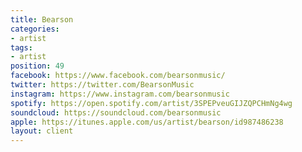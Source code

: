 ```yaml
---
title: Bearson
categories:
- artist
tags:
- artist
position: 49
facebook: https://www.facebook.com/bearsonmusic/
twitter: https://twitter.com/BearsonMusic
instagram: https://www.instagram.com/bearsonmusic
spotify: https://open.spotify.com/artist/3SPEPveuGIJZQPCHmNg4wg
soundcloud: https://soundcloud.com/bearsonmusic
apple: https://itunes.apple.com/us/artist/bearson/id987486238
layout: client
---
```


